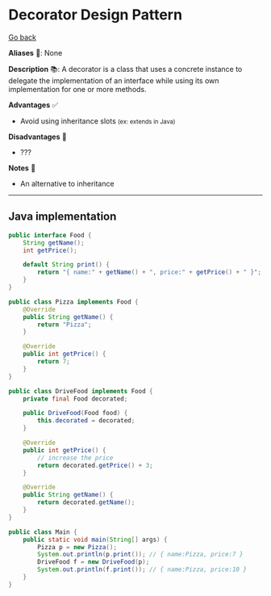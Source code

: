 # Decorator Design Pattern

[Go back](../index.md#structural-)

<div class="row row-cols-md-2"><div>

**Aliases** 📌: None

**Description** 📚: A decorator is a class that uses a concrete instance to delegate the implementation of an interface while using its own implementation for one or more methods. 

</div><div>

**Advantages** ✅

* Avoid using inheritance slots <small>(ex: extends in Java)</small>

**Disadvantages** 🚫

* ???

**Notes** 📝

* An alternative to inheritance
</div></div>

<hr class="sep-both">

## Java implementation

<div class="row row-cols-md-2 mt-4"><div>

```java
public interface Food {
    String getName();
    int getPrice();

    default String print() {
        return "{ name:" + getName() + ", price:" + getPrice() + " }";
    }
}
```

```java
public class Pizza implements Food {
    @Override
    public String getName() {
        return "Pizza";
    }

    @Override
    public int getPrice() {
        return 7;
    }
}
```
</div><div>

```java
public class DriveFood implements Food {
    private final Food decorated;

    public DriveFood(Food food) {
        this.decorated = decorated;
    }

    @Override
    public int getPrice() {
        // increase the price
        return decorated.getPrice() + 3;
    }

    @Override
    public String getName() {
        return decorated.getName();
    }
}
```

```java
public class Main {
    public static void main(String[] args) {
        Pizza p = new Pizza();
        System.out.println(p.print()); // { name:Pizza, price:7 }
        DriveFood f = new DriveFood(p);
        System.out.println(f.print()); // { name:Pizza, price:10 }
    }
}
```
</div></div>